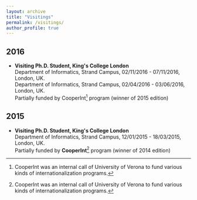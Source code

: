 ```yaml
---
layout: archive
title: "Visitings"
permalink: /visitings/
author_profile: true
---
```


## 2016

- **Visiting Ph.D. Student, King's College London**<br/>
Department of Informatics, Strand Campus, 02/11/2016 - 07/11/2016, London, UK.<br/>
Department of Informatics, Strand Campus, 02/04/2016 - 03/06/2016, London, UK.<br/>
Partially funded by CooperInt[^1] program (winner of 2015 edition)

## 2015
- **Visiting Ph.D. Student, King's College London**<br/>
Department of Informatics, Strand Campus, 12/01/2015 - 18/03/2015, London, UK.<br/>
Partially funded by **CooperInt**[^1] program (winner of 2014 edition)


[^1]: CooperInt was an internal call of University of Verona to fund various kinds of internationalization programs.
